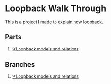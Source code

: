 # Loopback Walk Through
This is a project I made to explain how loopback. 

## Parts
1. [➰Loopback models and relations](https://medium.com/@joshuawootonn/loopback-models-and-relations-e72c1eca4b68)


## Branches 
1. [➰Loopback models and relations](https://github.com/jose56wonton/loopback-walkthrough/tree/LoopbackModelsAndRelations)